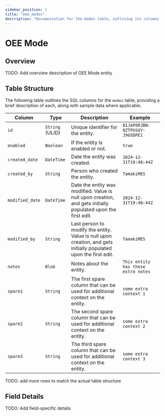 ```yaml
---
sidebar_position: 1
title: "oee_modes"
description: "Documentation for the modes table, outlining its columns and structure."
---
```


# OEE Mode

## Overview

TODO: Add overview description of OEE Mode entity

## Table Structure

The following table outlines the SQL columns for the `modes` table, providing a brief description of each, along
with sample data where applicable.

| Column                                    | Type                | Description                                                                                                                                   | Example                                                                                                        |
|-------------------------------------------|---------------------|-----------------------------------------------------------------------------------------------------------------------------------------------|----------------------------------------------------------------------------------------------------------------|
| `id`                                      | `String` (ULID)     | Unique identifier for the entity.                                                                                                             | `01JAP8RJBN-8ZTPXSGY-J9GSDPE1`                                                                                 |
| `enabled`                                 | `Boolean`           | If the entity is enabled or not.                                                                                                              | `true`                                                                                                         |
| `created_date`                            | `DateTime`          | Date the entity was created.                                                                                                                  | `2024-12-31T19:48:44Z`                                                                                         |
| `created_by`                              | `String`            | Person who created the entity.                                                                                                                | `TamakiMES`                                                                                                    |
| `modified_date`                           | `DateTime`          | Date the entity was modified. Value is null upon creation, and gets initially populated upon the first edit.                                  | `2024-12-31T19:48:44Z`                                                                                         |
| `modified_by`                             | `String`            | Last person to modify the entity. Value is null upon creation, and gets initially populated upon the first edit.                              | `TamakiMES`                                                                                                    |
| `notes`                                   | `Blob`              | Notes about the entity.                                                                                                                       | `This entity has these extra notes`                                                                            |
| `spare1`                                  | `String`            | The first spare column that can be used for additional context on the entity.                                                                 | `some extra context 1`                                                                                         |
| `spare2`                                  | `String`            | The second spare column that can be used for additional context on the entity.                                                                | `some extra context 2`                                                                                         |
| `spare3`                                  | `String`            | The third spare column that can be used for additional context on the entity.                                                                 | `some extra context 3`                                                                                         |
TODO: add more rows to match the actual table structure

## Field Details

TODO: Add field-specific details
